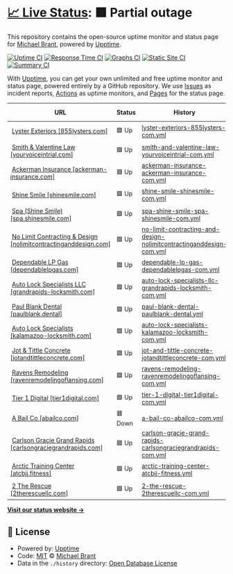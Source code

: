 # [📈 Live Status](https://monitoring.tier1digital.com): <!--live status--> **🟧 Partial outage**

This repository contains the open-source uptime monitor and status page for [Michael Brant](http://michaelbrant.com), powered by [Upptime](https://github.com/upptime/upptime).

[![Uptime CI](https://github.com/mrbrant89/od1-monitoring/workflows/Uptime%20CI/badge.svg)](https://github.com/mrbrant89/od1-monitoring/actions?query=workflow%3A%22Uptime+CI%22)
[![Response Time CI](https://github.com/mrbrant89/od1-monitoring/workflows/Response%20Time%20CI/badge.svg)](https://github.com/mrbrant89/od1-monitoring/actions?query=workflow%3A%22Response+Time+CI%22)
[![Graphs CI](https://github.com/mrbrant89/od1-monitoring/workflows/Graphs%20CI/badge.svg)](https://github.com/mrbrant89/od1-monitoring/actions?query=workflow%3A%22Graphs+CI%22)
[![Static Site CI](https://github.com/mrbrant89/od1-monitoring/workflows/Static%20Site%20CI/badge.svg)](https://github.com/mrbrant89/od1-monitoring/actions?query=workflow%3A%22Static+Site+CI%22)
[![Summary CI](https://github.com/mrbrant89/od1-monitoring/workflows/Summary%20CI/badge.svg)](https://github.com/mrbrant89/od1-monitoring/actions?query=workflow%3A%22Summary+CI%22)

With [Upptime](https://upptime.js.org), you can get your own unlimited and free uptime monitor and status page, powered entirely by a GitHub repository. We use [Issues](https://github.com/mrbrant89/od1-monitoring/issues) as incident reports, [Actions](https://github.com/mrbrant89/od1-monitoring/actions) as uptime monitors, and [Pages](https://monitoring.tier1digital.com) for the status page.

<!--start: status pages-->
<!-- This summary is generated by Upptime (https://github.com/upptime/upptime) -->
<!-- Do not edit this manually, your changes will be overwritten -->
<!-- prettier-ignore -->
| URL | Status | History | Response Time | Uptime |
| --- | ------ | ------- | ------------- | ------ |
| <img alt="" src="https://icons.duckduckgo.com/ip3/855lysters.com.ico" height="13"> [Lyster Exteriors [855lysters.com]](https://855lysters.com) | 🟩 Up | [lyster-exteriors-855lysters-com.yml](https://github.com/mrbrant89/od1-monitoring/commits/HEAD/history/lyster-exteriors-855lysters-com.yml) | <details><summary><img alt="Response time graph" src="./graphs/lyster-exteriors-855lysters-com/response-time-week.png" height="20"> 2278ms</summary><br><a href="https://monitoring.tier1digital.com/history/lyster-exteriors-855lysters-com"><img alt="Response time 2278" src="https://img.shields.io/endpoint?url=https%3A%2F%2Fraw.githubusercontent.com%2Fmrbrant89%2Fod1-monitoring%2FHEAD%2Fapi%2Flyster-exteriors-855lysters-com%2Fresponse-time.json"></a><br><a href="https://monitoring.tier1digital.com/history/lyster-exteriors-855lysters-com"><img alt="24-hour response time 2278" src="https://img.shields.io/endpoint?url=https%3A%2F%2Fraw.githubusercontent.com%2Fmrbrant89%2Fod1-monitoring%2FHEAD%2Fapi%2Flyster-exteriors-855lysters-com%2Fresponse-time-day.json"></a><br><a href="https://monitoring.tier1digital.com/history/lyster-exteriors-855lysters-com"><img alt="7-day response time 2278" src="https://img.shields.io/endpoint?url=https%3A%2F%2Fraw.githubusercontent.com%2Fmrbrant89%2Fod1-monitoring%2FHEAD%2Fapi%2Flyster-exteriors-855lysters-com%2Fresponse-time-week.json"></a><br><a href="https://monitoring.tier1digital.com/history/lyster-exteriors-855lysters-com"><img alt="30-day response time 2278" src="https://img.shields.io/endpoint?url=https%3A%2F%2Fraw.githubusercontent.com%2Fmrbrant89%2Fod1-monitoring%2FHEAD%2Fapi%2Flyster-exteriors-855lysters-com%2Fresponse-time-month.json"></a><br><a href="https://monitoring.tier1digital.com/history/lyster-exteriors-855lysters-com"><img alt="1-year response time 2278" src="https://img.shields.io/endpoint?url=https%3A%2F%2Fraw.githubusercontent.com%2Fmrbrant89%2Fod1-monitoring%2FHEAD%2Fapi%2Flyster-exteriors-855lysters-com%2Fresponse-time-year.json"></a></details> | <details><summary><a href="https://monitoring.tier1digital.com/history/lyster-exteriors-855lysters-com">100.00%</a></summary><a href="https://monitoring.tier1digital.com/history/lyster-exteriors-855lysters-com"><img alt="All-time uptime 100.00%" src="https://img.shields.io/endpoint?url=https%3A%2F%2Fraw.githubusercontent.com%2Fmrbrant89%2Fod1-monitoring%2FHEAD%2Fapi%2Flyster-exteriors-855lysters-com%2Fuptime.json"></a><br><a href="https://monitoring.tier1digital.com/history/lyster-exteriors-855lysters-com"><img alt="24-hour uptime 100.00%" src="https://img.shields.io/endpoint?url=https%3A%2F%2Fraw.githubusercontent.com%2Fmrbrant89%2Fod1-monitoring%2FHEAD%2Fapi%2Flyster-exteriors-855lysters-com%2Fuptime-day.json"></a><br><a href="https://monitoring.tier1digital.com/history/lyster-exteriors-855lysters-com"><img alt="7-day uptime 100.00%" src="https://img.shields.io/endpoint?url=https%3A%2F%2Fraw.githubusercontent.com%2Fmrbrant89%2Fod1-monitoring%2FHEAD%2Fapi%2Flyster-exteriors-855lysters-com%2Fuptime-week.json"></a><br><a href="https://monitoring.tier1digital.com/history/lyster-exteriors-855lysters-com"><img alt="30-day uptime 100.00%" src="https://img.shields.io/endpoint?url=https%3A%2F%2Fraw.githubusercontent.com%2Fmrbrant89%2Fod1-monitoring%2FHEAD%2Fapi%2Flyster-exteriors-855lysters-com%2Fuptime-month.json"></a><br><a href="https://monitoring.tier1digital.com/history/lyster-exteriors-855lysters-com"><img alt="1-year uptime 100.00%" src="https://img.shields.io/endpoint?url=https%3A%2F%2Fraw.githubusercontent.com%2Fmrbrant89%2Fod1-monitoring%2FHEAD%2Fapi%2Flyster-exteriors-855lysters-com%2Fuptime-year.json"></a></details>
| <img alt="" src="https://icons.duckduckgo.com/ip3/yourvoiceintrial.com.ico" height="13"> [Smith & Valentine Law [yourvoiceintrial.com]](https://yourvoiceintrial.com) | 🟩 Up | [smith-and-valentine-law-yourvoiceintrial-com.yml](https://github.com/mrbrant89/od1-monitoring/commits/HEAD/history/smith-and-valentine-law-yourvoiceintrial-com.yml) | <details><summary><img alt="Response time graph" src="./graphs/smith-and-valentine-law-yourvoiceintrial-com/response-time-week.png" height="20"> 2095ms</summary><br><a href="https://monitoring.tier1digital.com/history/smith-and-valentine-law-yourvoiceintrial-com"><img alt="Response time 2095" src="https://img.shields.io/endpoint?url=https%3A%2F%2Fraw.githubusercontent.com%2Fmrbrant89%2Fod1-monitoring%2FHEAD%2Fapi%2Fsmith-and-valentine-law-yourvoiceintrial-com%2Fresponse-time.json"></a><br><a href="https://monitoring.tier1digital.com/history/smith-and-valentine-law-yourvoiceintrial-com"><img alt="24-hour response time 2095" src="https://img.shields.io/endpoint?url=https%3A%2F%2Fraw.githubusercontent.com%2Fmrbrant89%2Fod1-monitoring%2FHEAD%2Fapi%2Fsmith-and-valentine-law-yourvoiceintrial-com%2Fresponse-time-day.json"></a><br><a href="https://monitoring.tier1digital.com/history/smith-and-valentine-law-yourvoiceintrial-com"><img alt="7-day response time 2095" src="https://img.shields.io/endpoint?url=https%3A%2F%2Fraw.githubusercontent.com%2Fmrbrant89%2Fod1-monitoring%2FHEAD%2Fapi%2Fsmith-and-valentine-law-yourvoiceintrial-com%2Fresponse-time-week.json"></a><br><a href="https://monitoring.tier1digital.com/history/smith-and-valentine-law-yourvoiceintrial-com"><img alt="30-day response time 2095" src="https://img.shields.io/endpoint?url=https%3A%2F%2Fraw.githubusercontent.com%2Fmrbrant89%2Fod1-monitoring%2FHEAD%2Fapi%2Fsmith-and-valentine-law-yourvoiceintrial-com%2Fresponse-time-month.json"></a><br><a href="https://monitoring.tier1digital.com/history/smith-and-valentine-law-yourvoiceintrial-com"><img alt="1-year response time 2095" src="https://img.shields.io/endpoint?url=https%3A%2F%2Fraw.githubusercontent.com%2Fmrbrant89%2Fod1-monitoring%2FHEAD%2Fapi%2Fsmith-and-valentine-law-yourvoiceintrial-com%2Fresponse-time-year.json"></a></details> | <details><summary><a href="https://monitoring.tier1digital.com/history/smith-and-valentine-law-yourvoiceintrial-com">100.00%</a></summary><a href="https://monitoring.tier1digital.com/history/smith-and-valentine-law-yourvoiceintrial-com"><img alt="All-time uptime 100.00%" src="https://img.shields.io/endpoint?url=https%3A%2F%2Fraw.githubusercontent.com%2Fmrbrant89%2Fod1-monitoring%2FHEAD%2Fapi%2Fsmith-and-valentine-law-yourvoiceintrial-com%2Fuptime.json"></a><br><a href="https://monitoring.tier1digital.com/history/smith-and-valentine-law-yourvoiceintrial-com"><img alt="24-hour uptime 100.00%" src="https://img.shields.io/endpoint?url=https%3A%2F%2Fraw.githubusercontent.com%2Fmrbrant89%2Fod1-monitoring%2FHEAD%2Fapi%2Fsmith-and-valentine-law-yourvoiceintrial-com%2Fuptime-day.json"></a><br><a href="https://monitoring.tier1digital.com/history/smith-and-valentine-law-yourvoiceintrial-com"><img alt="7-day uptime 100.00%" src="https://img.shields.io/endpoint?url=https%3A%2F%2Fraw.githubusercontent.com%2Fmrbrant89%2Fod1-monitoring%2FHEAD%2Fapi%2Fsmith-and-valentine-law-yourvoiceintrial-com%2Fuptime-week.json"></a><br><a href="https://monitoring.tier1digital.com/history/smith-and-valentine-law-yourvoiceintrial-com"><img alt="30-day uptime 100.00%" src="https://img.shields.io/endpoint?url=https%3A%2F%2Fraw.githubusercontent.com%2Fmrbrant89%2Fod1-monitoring%2FHEAD%2Fapi%2Fsmith-and-valentine-law-yourvoiceintrial-com%2Fuptime-month.json"></a><br><a href="https://monitoring.tier1digital.com/history/smith-and-valentine-law-yourvoiceintrial-com"><img alt="1-year uptime 100.00%" src="https://img.shields.io/endpoint?url=https%3A%2F%2Fraw.githubusercontent.com%2Fmrbrant89%2Fod1-monitoring%2FHEAD%2Fapi%2Fsmith-and-valentine-law-yourvoiceintrial-com%2Fuptime-year.json"></a></details>
| <img alt="" src="https://icons.duckduckgo.com/ip3/ackerman-insurance.com.ico" height="13"> [Ackerman Insurance [ackerman-insurance.com]](https://ackerman-insurance.com) | 🟩 Up | [ackerman-insurance-ackerman-insurance-com.yml](https://github.com/mrbrant89/od1-monitoring/commits/HEAD/history/ackerman-insurance-ackerman-insurance-com.yml) | <details><summary><img alt="Response time graph" src="./graphs/ackerman-insurance-ackerman-insurance-com/response-time-week.png" height="20"> 589ms</summary><br><a href="https://monitoring.tier1digital.com/history/ackerman-insurance-ackerman-insurance-com"><img alt="Response time 589" src="https://img.shields.io/endpoint?url=https%3A%2F%2Fraw.githubusercontent.com%2Fmrbrant89%2Fod1-monitoring%2FHEAD%2Fapi%2Fackerman-insurance-ackerman-insurance-com%2Fresponse-time.json"></a><br><a href="https://monitoring.tier1digital.com/history/ackerman-insurance-ackerman-insurance-com"><img alt="24-hour response time 589" src="https://img.shields.io/endpoint?url=https%3A%2F%2Fraw.githubusercontent.com%2Fmrbrant89%2Fod1-monitoring%2FHEAD%2Fapi%2Fackerman-insurance-ackerman-insurance-com%2Fresponse-time-day.json"></a><br><a href="https://monitoring.tier1digital.com/history/ackerman-insurance-ackerman-insurance-com"><img alt="7-day response time 589" src="https://img.shields.io/endpoint?url=https%3A%2F%2Fraw.githubusercontent.com%2Fmrbrant89%2Fod1-monitoring%2FHEAD%2Fapi%2Fackerman-insurance-ackerman-insurance-com%2Fresponse-time-week.json"></a><br><a href="https://monitoring.tier1digital.com/history/ackerman-insurance-ackerman-insurance-com"><img alt="30-day response time 589" src="https://img.shields.io/endpoint?url=https%3A%2F%2Fraw.githubusercontent.com%2Fmrbrant89%2Fod1-monitoring%2FHEAD%2Fapi%2Fackerman-insurance-ackerman-insurance-com%2Fresponse-time-month.json"></a><br><a href="https://monitoring.tier1digital.com/history/ackerman-insurance-ackerman-insurance-com"><img alt="1-year response time 589" src="https://img.shields.io/endpoint?url=https%3A%2F%2Fraw.githubusercontent.com%2Fmrbrant89%2Fod1-monitoring%2FHEAD%2Fapi%2Fackerman-insurance-ackerman-insurance-com%2Fresponse-time-year.json"></a></details> | <details><summary><a href="https://monitoring.tier1digital.com/history/ackerman-insurance-ackerman-insurance-com">100.00%</a></summary><a href="https://monitoring.tier1digital.com/history/ackerman-insurance-ackerman-insurance-com"><img alt="All-time uptime 100.00%" src="https://img.shields.io/endpoint?url=https%3A%2F%2Fraw.githubusercontent.com%2Fmrbrant89%2Fod1-monitoring%2FHEAD%2Fapi%2Fackerman-insurance-ackerman-insurance-com%2Fuptime.json"></a><br><a href="https://monitoring.tier1digital.com/history/ackerman-insurance-ackerman-insurance-com"><img alt="24-hour uptime 100.00%" src="https://img.shields.io/endpoint?url=https%3A%2F%2Fraw.githubusercontent.com%2Fmrbrant89%2Fod1-monitoring%2FHEAD%2Fapi%2Fackerman-insurance-ackerman-insurance-com%2Fuptime-day.json"></a><br><a href="https://monitoring.tier1digital.com/history/ackerman-insurance-ackerman-insurance-com"><img alt="7-day uptime 100.00%" src="https://img.shields.io/endpoint?url=https%3A%2F%2Fraw.githubusercontent.com%2Fmrbrant89%2Fod1-monitoring%2FHEAD%2Fapi%2Fackerman-insurance-ackerman-insurance-com%2Fuptime-week.json"></a><br><a href="https://monitoring.tier1digital.com/history/ackerman-insurance-ackerman-insurance-com"><img alt="30-day uptime 100.00%" src="https://img.shields.io/endpoint?url=https%3A%2F%2Fraw.githubusercontent.com%2Fmrbrant89%2Fod1-monitoring%2FHEAD%2Fapi%2Fackerman-insurance-ackerman-insurance-com%2Fuptime-month.json"></a><br><a href="https://monitoring.tier1digital.com/history/ackerman-insurance-ackerman-insurance-com"><img alt="1-year uptime 100.00%" src="https://img.shields.io/endpoint?url=https%3A%2F%2Fraw.githubusercontent.com%2Fmrbrant89%2Fod1-monitoring%2FHEAD%2Fapi%2Fackerman-insurance-ackerman-insurance-com%2Fuptime-year.json"></a></details>
| <img alt="" src="https://icons.duckduckgo.com/ip3/shinesmile.com.ico" height="13"> [Shine Smile [shinesmile.com]](https://shinesmile.com) | 🟩 Up | [shine-smile-shinesmile-com.yml](https://github.com/mrbrant89/od1-monitoring/commits/HEAD/history/shine-smile-shinesmile-com.yml) | <details><summary><img alt="Response time graph" src="./graphs/shine-smile-shinesmile-com/response-time-week.png" height="20"> 2042ms</summary><br><a href="https://monitoring.tier1digital.com/history/shine-smile-shinesmile-com"><img alt="Response time 2042" src="https://img.shields.io/endpoint?url=https%3A%2F%2Fraw.githubusercontent.com%2Fmrbrant89%2Fod1-monitoring%2FHEAD%2Fapi%2Fshine-smile-shinesmile-com%2Fresponse-time.json"></a><br><a href="https://monitoring.tier1digital.com/history/shine-smile-shinesmile-com"><img alt="24-hour response time 2042" src="https://img.shields.io/endpoint?url=https%3A%2F%2Fraw.githubusercontent.com%2Fmrbrant89%2Fod1-monitoring%2FHEAD%2Fapi%2Fshine-smile-shinesmile-com%2Fresponse-time-day.json"></a><br><a href="https://monitoring.tier1digital.com/history/shine-smile-shinesmile-com"><img alt="7-day response time 2042" src="https://img.shields.io/endpoint?url=https%3A%2F%2Fraw.githubusercontent.com%2Fmrbrant89%2Fod1-monitoring%2FHEAD%2Fapi%2Fshine-smile-shinesmile-com%2Fresponse-time-week.json"></a><br><a href="https://monitoring.tier1digital.com/history/shine-smile-shinesmile-com"><img alt="30-day response time 2042" src="https://img.shields.io/endpoint?url=https%3A%2F%2Fraw.githubusercontent.com%2Fmrbrant89%2Fod1-monitoring%2FHEAD%2Fapi%2Fshine-smile-shinesmile-com%2Fresponse-time-month.json"></a><br><a href="https://monitoring.tier1digital.com/history/shine-smile-shinesmile-com"><img alt="1-year response time 2042" src="https://img.shields.io/endpoint?url=https%3A%2F%2Fraw.githubusercontent.com%2Fmrbrant89%2Fod1-monitoring%2FHEAD%2Fapi%2Fshine-smile-shinesmile-com%2Fresponse-time-year.json"></a></details> | <details><summary><a href="https://monitoring.tier1digital.com/history/shine-smile-shinesmile-com">100.00%</a></summary><a href="https://monitoring.tier1digital.com/history/shine-smile-shinesmile-com"><img alt="All-time uptime 100.00%" src="https://img.shields.io/endpoint?url=https%3A%2F%2Fraw.githubusercontent.com%2Fmrbrant89%2Fod1-monitoring%2FHEAD%2Fapi%2Fshine-smile-shinesmile-com%2Fuptime.json"></a><br><a href="https://monitoring.tier1digital.com/history/shine-smile-shinesmile-com"><img alt="24-hour uptime 100.00%" src="https://img.shields.io/endpoint?url=https%3A%2F%2Fraw.githubusercontent.com%2Fmrbrant89%2Fod1-monitoring%2FHEAD%2Fapi%2Fshine-smile-shinesmile-com%2Fuptime-day.json"></a><br><a href="https://monitoring.tier1digital.com/history/shine-smile-shinesmile-com"><img alt="7-day uptime 100.00%" src="https://img.shields.io/endpoint?url=https%3A%2F%2Fraw.githubusercontent.com%2Fmrbrant89%2Fod1-monitoring%2FHEAD%2Fapi%2Fshine-smile-shinesmile-com%2Fuptime-week.json"></a><br><a href="https://monitoring.tier1digital.com/history/shine-smile-shinesmile-com"><img alt="30-day uptime 100.00%" src="https://img.shields.io/endpoint?url=https%3A%2F%2Fraw.githubusercontent.com%2Fmrbrant89%2Fod1-monitoring%2FHEAD%2Fapi%2Fshine-smile-shinesmile-com%2Fuptime-month.json"></a><br><a href="https://monitoring.tier1digital.com/history/shine-smile-shinesmile-com"><img alt="1-year uptime 100.00%" src="https://img.shields.io/endpoint?url=https%3A%2F%2Fraw.githubusercontent.com%2Fmrbrant89%2Fod1-monitoring%2FHEAD%2Fapi%2Fshine-smile-shinesmile-com%2Fuptime-year.json"></a></details>
| <img alt="" src="https://icons.duckduckgo.com/ip3/spa.shinesmile.com.ico" height="13"> [Spa (Shine Smile) [spa.shinesmile.com]](https://spa.shinesmile.com) | 🟩 Up | [spa-shine-smile-spa-shinesmile-com.yml](https://github.com/mrbrant89/od1-monitoring/commits/HEAD/history/spa-shine-smile-spa-shinesmile-com.yml) | <details><summary><img alt="Response time graph" src="./graphs/spa-shine-smile-spa-shinesmile-com/response-time-week.png" height="20"> 2019ms</summary><br><a href="https://monitoring.tier1digital.com/history/spa-shine-smile-spa-shinesmile-com"><img alt="Response time 2019" src="https://img.shields.io/endpoint?url=https%3A%2F%2Fraw.githubusercontent.com%2Fmrbrant89%2Fod1-monitoring%2FHEAD%2Fapi%2Fspa-shine-smile-spa-shinesmile-com%2Fresponse-time.json"></a><br><a href="https://monitoring.tier1digital.com/history/spa-shine-smile-spa-shinesmile-com"><img alt="24-hour response time 2019" src="https://img.shields.io/endpoint?url=https%3A%2F%2Fraw.githubusercontent.com%2Fmrbrant89%2Fod1-monitoring%2FHEAD%2Fapi%2Fspa-shine-smile-spa-shinesmile-com%2Fresponse-time-day.json"></a><br><a href="https://monitoring.tier1digital.com/history/spa-shine-smile-spa-shinesmile-com"><img alt="7-day response time 2019" src="https://img.shields.io/endpoint?url=https%3A%2F%2Fraw.githubusercontent.com%2Fmrbrant89%2Fod1-monitoring%2FHEAD%2Fapi%2Fspa-shine-smile-spa-shinesmile-com%2Fresponse-time-week.json"></a><br><a href="https://monitoring.tier1digital.com/history/spa-shine-smile-spa-shinesmile-com"><img alt="30-day response time 2019" src="https://img.shields.io/endpoint?url=https%3A%2F%2Fraw.githubusercontent.com%2Fmrbrant89%2Fod1-monitoring%2FHEAD%2Fapi%2Fspa-shine-smile-spa-shinesmile-com%2Fresponse-time-month.json"></a><br><a href="https://monitoring.tier1digital.com/history/spa-shine-smile-spa-shinesmile-com"><img alt="1-year response time 2019" src="https://img.shields.io/endpoint?url=https%3A%2F%2Fraw.githubusercontent.com%2Fmrbrant89%2Fod1-monitoring%2FHEAD%2Fapi%2Fspa-shine-smile-spa-shinesmile-com%2Fresponse-time-year.json"></a></details> | <details><summary><a href="https://monitoring.tier1digital.com/history/spa-shine-smile-spa-shinesmile-com">100.00%</a></summary><a href="https://monitoring.tier1digital.com/history/spa-shine-smile-spa-shinesmile-com"><img alt="All-time uptime 100.00%" src="https://img.shields.io/endpoint?url=https%3A%2F%2Fraw.githubusercontent.com%2Fmrbrant89%2Fod1-monitoring%2FHEAD%2Fapi%2Fspa-shine-smile-spa-shinesmile-com%2Fuptime.json"></a><br><a href="https://monitoring.tier1digital.com/history/spa-shine-smile-spa-shinesmile-com"><img alt="24-hour uptime 100.00%" src="https://img.shields.io/endpoint?url=https%3A%2F%2Fraw.githubusercontent.com%2Fmrbrant89%2Fod1-monitoring%2FHEAD%2Fapi%2Fspa-shine-smile-spa-shinesmile-com%2Fuptime-day.json"></a><br><a href="https://monitoring.tier1digital.com/history/spa-shine-smile-spa-shinesmile-com"><img alt="7-day uptime 100.00%" src="https://img.shields.io/endpoint?url=https%3A%2F%2Fraw.githubusercontent.com%2Fmrbrant89%2Fod1-monitoring%2FHEAD%2Fapi%2Fspa-shine-smile-spa-shinesmile-com%2Fuptime-week.json"></a><br><a href="https://monitoring.tier1digital.com/history/spa-shine-smile-spa-shinesmile-com"><img alt="30-day uptime 100.00%" src="https://img.shields.io/endpoint?url=https%3A%2F%2Fraw.githubusercontent.com%2Fmrbrant89%2Fod1-monitoring%2FHEAD%2Fapi%2Fspa-shine-smile-spa-shinesmile-com%2Fuptime-month.json"></a><br><a href="https://monitoring.tier1digital.com/history/spa-shine-smile-spa-shinesmile-com"><img alt="1-year uptime 100.00%" src="https://img.shields.io/endpoint?url=https%3A%2F%2Fraw.githubusercontent.com%2Fmrbrant89%2Fod1-monitoring%2FHEAD%2Fapi%2Fspa-shine-smile-spa-shinesmile-com%2Fuptime-year.json"></a></details>
| <img alt="" src="https://icons.duckduckgo.com/ip3/nolimitcontractinganddesign.com.ico" height="13"> [No Limit Contracting & Design [nolimitcontractinganddesign.com]](https://nolimitcontractinganddesign.com) | 🟩 Up | [no-limit-contracting-and-design-nolimitcontractinganddesign-com.yml](https://github.com/mrbrant89/od1-monitoring/commits/HEAD/history/no-limit-contracting-and-design-nolimitcontractinganddesign-com.yml) | <details><summary><img alt="Response time graph" src="./graphs/no-limit-contracting-and-design-nolimitcontractinganddesign-com/response-time-week.png" height="20"> 1813ms</summary><br><a href="https://monitoring.tier1digital.com/history/no-limit-contracting-and-design-nolimitcontractinganddesign-com"><img alt="Response time 1813" src="https://img.shields.io/endpoint?url=https%3A%2F%2Fraw.githubusercontent.com%2Fmrbrant89%2Fod1-monitoring%2FHEAD%2Fapi%2Fno-limit-contracting-and-design-nolimitcontractinganddesign-com%2Fresponse-time.json"></a><br><a href="https://monitoring.tier1digital.com/history/no-limit-contracting-and-design-nolimitcontractinganddesign-com"><img alt="24-hour response time 1813" src="https://img.shields.io/endpoint?url=https%3A%2F%2Fraw.githubusercontent.com%2Fmrbrant89%2Fod1-monitoring%2FHEAD%2Fapi%2Fno-limit-contracting-and-design-nolimitcontractinganddesign-com%2Fresponse-time-day.json"></a><br><a href="https://monitoring.tier1digital.com/history/no-limit-contracting-and-design-nolimitcontractinganddesign-com"><img alt="7-day response time 1813" src="https://img.shields.io/endpoint?url=https%3A%2F%2Fraw.githubusercontent.com%2Fmrbrant89%2Fod1-monitoring%2FHEAD%2Fapi%2Fno-limit-contracting-and-design-nolimitcontractinganddesign-com%2Fresponse-time-week.json"></a><br><a href="https://monitoring.tier1digital.com/history/no-limit-contracting-and-design-nolimitcontractinganddesign-com"><img alt="30-day response time 1813" src="https://img.shields.io/endpoint?url=https%3A%2F%2Fraw.githubusercontent.com%2Fmrbrant89%2Fod1-monitoring%2FHEAD%2Fapi%2Fno-limit-contracting-and-design-nolimitcontractinganddesign-com%2Fresponse-time-month.json"></a><br><a href="https://monitoring.tier1digital.com/history/no-limit-contracting-and-design-nolimitcontractinganddesign-com"><img alt="1-year response time 1813" src="https://img.shields.io/endpoint?url=https%3A%2F%2Fraw.githubusercontent.com%2Fmrbrant89%2Fod1-monitoring%2FHEAD%2Fapi%2Fno-limit-contracting-and-design-nolimitcontractinganddesign-com%2Fresponse-time-year.json"></a></details> | <details><summary><a href="https://monitoring.tier1digital.com/history/no-limit-contracting-and-design-nolimitcontractinganddesign-com">100.00%</a></summary><a href="https://monitoring.tier1digital.com/history/no-limit-contracting-and-design-nolimitcontractinganddesign-com"><img alt="All-time uptime 100.00%" src="https://img.shields.io/endpoint?url=https%3A%2F%2Fraw.githubusercontent.com%2Fmrbrant89%2Fod1-monitoring%2FHEAD%2Fapi%2Fno-limit-contracting-and-design-nolimitcontractinganddesign-com%2Fuptime.json"></a><br><a href="https://monitoring.tier1digital.com/history/no-limit-contracting-and-design-nolimitcontractinganddesign-com"><img alt="24-hour uptime 100.00%" src="https://img.shields.io/endpoint?url=https%3A%2F%2Fraw.githubusercontent.com%2Fmrbrant89%2Fod1-monitoring%2FHEAD%2Fapi%2Fno-limit-contracting-and-design-nolimitcontractinganddesign-com%2Fuptime-day.json"></a><br><a href="https://monitoring.tier1digital.com/history/no-limit-contracting-and-design-nolimitcontractinganddesign-com"><img alt="7-day uptime 100.00%" src="https://img.shields.io/endpoint?url=https%3A%2F%2Fraw.githubusercontent.com%2Fmrbrant89%2Fod1-monitoring%2FHEAD%2Fapi%2Fno-limit-contracting-and-design-nolimitcontractinganddesign-com%2Fuptime-week.json"></a><br><a href="https://monitoring.tier1digital.com/history/no-limit-contracting-and-design-nolimitcontractinganddesign-com"><img alt="30-day uptime 100.00%" src="https://img.shields.io/endpoint?url=https%3A%2F%2Fraw.githubusercontent.com%2Fmrbrant89%2Fod1-monitoring%2FHEAD%2Fapi%2Fno-limit-contracting-and-design-nolimitcontractinganddesign-com%2Fuptime-month.json"></a><br><a href="https://monitoring.tier1digital.com/history/no-limit-contracting-and-design-nolimitcontractinganddesign-com"><img alt="1-year uptime 100.00%" src="https://img.shields.io/endpoint?url=https%3A%2F%2Fraw.githubusercontent.com%2Fmrbrant89%2Fod1-monitoring%2FHEAD%2Fapi%2Fno-limit-contracting-and-design-nolimitcontractinganddesign-com%2Fuptime-year.json"></a></details>
| <img alt="" src="https://icons.duckduckgo.com/ip3/www.dependablelpgas.com.ico" height="13"> [Dependable LP Gas [dependablelpgas.com]](https://www.dependablelpgas.com) | 🟩 Up | [dependable-lp-gas-dependablelpgas-com.yml](https://github.com/mrbrant89/od1-monitoring/commits/HEAD/history/dependable-lp-gas-dependablelpgas-com.yml) | <details><summary><img alt="Response time graph" src="./graphs/dependable-lp-gas-dependablelpgas-com/response-time-week.png" height="20"> 1548ms</summary><br><a href="https://monitoring.tier1digital.com/history/dependable-lp-gas-dependablelpgas-com"><img alt="Response time 1548" src="https://img.shields.io/endpoint?url=https%3A%2F%2Fraw.githubusercontent.com%2Fmrbrant89%2Fod1-monitoring%2FHEAD%2Fapi%2Fdependable-lp-gas-dependablelpgas-com%2Fresponse-time.json"></a><br><a href="https://monitoring.tier1digital.com/history/dependable-lp-gas-dependablelpgas-com"><img alt="24-hour response time 1548" src="https://img.shields.io/endpoint?url=https%3A%2F%2Fraw.githubusercontent.com%2Fmrbrant89%2Fod1-monitoring%2FHEAD%2Fapi%2Fdependable-lp-gas-dependablelpgas-com%2Fresponse-time-day.json"></a><br><a href="https://monitoring.tier1digital.com/history/dependable-lp-gas-dependablelpgas-com"><img alt="7-day response time 1548" src="https://img.shields.io/endpoint?url=https%3A%2F%2Fraw.githubusercontent.com%2Fmrbrant89%2Fod1-monitoring%2FHEAD%2Fapi%2Fdependable-lp-gas-dependablelpgas-com%2Fresponse-time-week.json"></a><br><a href="https://monitoring.tier1digital.com/history/dependable-lp-gas-dependablelpgas-com"><img alt="30-day response time 1548" src="https://img.shields.io/endpoint?url=https%3A%2F%2Fraw.githubusercontent.com%2Fmrbrant89%2Fod1-monitoring%2FHEAD%2Fapi%2Fdependable-lp-gas-dependablelpgas-com%2Fresponse-time-month.json"></a><br><a href="https://monitoring.tier1digital.com/history/dependable-lp-gas-dependablelpgas-com"><img alt="1-year response time 1548" src="https://img.shields.io/endpoint?url=https%3A%2F%2Fraw.githubusercontent.com%2Fmrbrant89%2Fod1-monitoring%2FHEAD%2Fapi%2Fdependable-lp-gas-dependablelpgas-com%2Fresponse-time-year.json"></a></details> | <details><summary><a href="https://monitoring.tier1digital.com/history/dependable-lp-gas-dependablelpgas-com">100.00%</a></summary><a href="https://monitoring.tier1digital.com/history/dependable-lp-gas-dependablelpgas-com"><img alt="All-time uptime 100.00%" src="https://img.shields.io/endpoint?url=https%3A%2F%2Fraw.githubusercontent.com%2Fmrbrant89%2Fod1-monitoring%2FHEAD%2Fapi%2Fdependable-lp-gas-dependablelpgas-com%2Fuptime.json"></a><br><a href="https://monitoring.tier1digital.com/history/dependable-lp-gas-dependablelpgas-com"><img alt="24-hour uptime 100.00%" src="https://img.shields.io/endpoint?url=https%3A%2F%2Fraw.githubusercontent.com%2Fmrbrant89%2Fod1-monitoring%2FHEAD%2Fapi%2Fdependable-lp-gas-dependablelpgas-com%2Fuptime-day.json"></a><br><a href="https://monitoring.tier1digital.com/history/dependable-lp-gas-dependablelpgas-com"><img alt="7-day uptime 100.00%" src="https://img.shields.io/endpoint?url=https%3A%2F%2Fraw.githubusercontent.com%2Fmrbrant89%2Fod1-monitoring%2FHEAD%2Fapi%2Fdependable-lp-gas-dependablelpgas-com%2Fuptime-week.json"></a><br><a href="https://monitoring.tier1digital.com/history/dependable-lp-gas-dependablelpgas-com"><img alt="30-day uptime 100.00%" src="https://img.shields.io/endpoint?url=https%3A%2F%2Fraw.githubusercontent.com%2Fmrbrant89%2Fod1-monitoring%2FHEAD%2Fapi%2Fdependable-lp-gas-dependablelpgas-com%2Fuptime-month.json"></a><br><a href="https://monitoring.tier1digital.com/history/dependable-lp-gas-dependablelpgas-com"><img alt="1-year uptime 100.00%" src="https://img.shields.io/endpoint?url=https%3A%2F%2Fraw.githubusercontent.com%2Fmrbrant89%2Fod1-monitoring%2FHEAD%2Fapi%2Fdependable-lp-gas-dependablelpgas-com%2Fuptime-year.json"></a></details>
| <img alt="" src="https://icons.duckduckgo.com/ip3/grandrapids-locksmith.com.ico" height="13"> [Auto Lock Specialists LLC [grandrapids-locksmith.com]](https://grandrapids-locksmith.com) | 🟩 Up | [auto-lock-specialists-llc-grandrapids-locksmith-com.yml](https://github.com/mrbrant89/od1-monitoring/commits/HEAD/history/auto-lock-specialists-llc-grandrapids-locksmith-com.yml) | <details><summary><img alt="Response time graph" src="./graphs/auto-lock-specialists-llc-grandrapids-locksmith-com/response-time-week.png" height="20"> 1253ms</summary><br><a href="https://monitoring.tier1digital.com/history/auto-lock-specialists-llc-grandrapids-locksmith-com"><img alt="Response time 1253" src="https://img.shields.io/endpoint?url=https%3A%2F%2Fraw.githubusercontent.com%2Fmrbrant89%2Fod1-monitoring%2FHEAD%2Fapi%2Fauto-lock-specialists-llc-grandrapids-locksmith-com%2Fresponse-time.json"></a><br><a href="https://monitoring.tier1digital.com/history/auto-lock-specialists-llc-grandrapids-locksmith-com"><img alt="24-hour response time 1253" src="https://img.shields.io/endpoint?url=https%3A%2F%2Fraw.githubusercontent.com%2Fmrbrant89%2Fod1-monitoring%2FHEAD%2Fapi%2Fauto-lock-specialists-llc-grandrapids-locksmith-com%2Fresponse-time-day.json"></a><br><a href="https://monitoring.tier1digital.com/history/auto-lock-specialists-llc-grandrapids-locksmith-com"><img alt="7-day response time 1253" src="https://img.shields.io/endpoint?url=https%3A%2F%2Fraw.githubusercontent.com%2Fmrbrant89%2Fod1-monitoring%2FHEAD%2Fapi%2Fauto-lock-specialists-llc-grandrapids-locksmith-com%2Fresponse-time-week.json"></a><br><a href="https://monitoring.tier1digital.com/history/auto-lock-specialists-llc-grandrapids-locksmith-com"><img alt="30-day response time 1253" src="https://img.shields.io/endpoint?url=https%3A%2F%2Fraw.githubusercontent.com%2Fmrbrant89%2Fod1-monitoring%2FHEAD%2Fapi%2Fauto-lock-specialists-llc-grandrapids-locksmith-com%2Fresponse-time-month.json"></a><br><a href="https://monitoring.tier1digital.com/history/auto-lock-specialists-llc-grandrapids-locksmith-com"><img alt="1-year response time 1253" src="https://img.shields.io/endpoint?url=https%3A%2F%2Fraw.githubusercontent.com%2Fmrbrant89%2Fod1-monitoring%2FHEAD%2Fapi%2Fauto-lock-specialists-llc-grandrapids-locksmith-com%2Fresponse-time-year.json"></a></details> | <details><summary><a href="https://monitoring.tier1digital.com/history/auto-lock-specialists-llc-grandrapids-locksmith-com">100.00%</a></summary><a href="https://monitoring.tier1digital.com/history/auto-lock-specialists-llc-grandrapids-locksmith-com"><img alt="All-time uptime 100.00%" src="https://img.shields.io/endpoint?url=https%3A%2F%2Fraw.githubusercontent.com%2Fmrbrant89%2Fod1-monitoring%2FHEAD%2Fapi%2Fauto-lock-specialists-llc-grandrapids-locksmith-com%2Fuptime.json"></a><br><a href="https://monitoring.tier1digital.com/history/auto-lock-specialists-llc-grandrapids-locksmith-com"><img alt="24-hour uptime 100.00%" src="https://img.shields.io/endpoint?url=https%3A%2F%2Fraw.githubusercontent.com%2Fmrbrant89%2Fod1-monitoring%2FHEAD%2Fapi%2Fauto-lock-specialists-llc-grandrapids-locksmith-com%2Fuptime-day.json"></a><br><a href="https://monitoring.tier1digital.com/history/auto-lock-specialists-llc-grandrapids-locksmith-com"><img alt="7-day uptime 100.00%" src="https://img.shields.io/endpoint?url=https%3A%2F%2Fraw.githubusercontent.com%2Fmrbrant89%2Fod1-monitoring%2FHEAD%2Fapi%2Fauto-lock-specialists-llc-grandrapids-locksmith-com%2Fuptime-week.json"></a><br><a href="https://monitoring.tier1digital.com/history/auto-lock-specialists-llc-grandrapids-locksmith-com"><img alt="30-day uptime 100.00%" src="https://img.shields.io/endpoint?url=https%3A%2F%2Fraw.githubusercontent.com%2Fmrbrant89%2Fod1-monitoring%2FHEAD%2Fapi%2Fauto-lock-specialists-llc-grandrapids-locksmith-com%2Fuptime-month.json"></a><br><a href="https://monitoring.tier1digital.com/history/auto-lock-specialists-llc-grandrapids-locksmith-com"><img alt="1-year uptime 100.00%" src="https://img.shields.io/endpoint?url=https%3A%2F%2Fraw.githubusercontent.com%2Fmrbrant89%2Fod1-monitoring%2FHEAD%2Fapi%2Fauto-lock-specialists-llc-grandrapids-locksmith-com%2Fuptime-year.json"></a></details>
| <img alt="" src="https://icons.duckduckgo.com/ip3/paulblank.dental.ico" height="13"> [Paul Blank Dental [paulblank.dental]](https://paulblank.dental) | 🟩 Up | [paul-blank-dental-paulblank-dental.yml](https://github.com/mrbrant89/od1-monitoring/commits/HEAD/history/paul-blank-dental-paulblank-dental.yml) | <details><summary><img alt="Response time graph" src="./graphs/paul-blank-dental-paulblank-dental/response-time-week.png" height="20"> 1603ms</summary><br><a href="https://monitoring.tier1digital.com/history/paul-blank-dental-paulblank-dental"><img alt="Response time 1603" src="https://img.shields.io/endpoint?url=https%3A%2F%2Fraw.githubusercontent.com%2Fmrbrant89%2Fod1-monitoring%2FHEAD%2Fapi%2Fpaul-blank-dental-paulblank-dental%2Fresponse-time.json"></a><br><a href="https://monitoring.tier1digital.com/history/paul-blank-dental-paulblank-dental"><img alt="24-hour response time 1603" src="https://img.shields.io/endpoint?url=https%3A%2F%2Fraw.githubusercontent.com%2Fmrbrant89%2Fod1-monitoring%2FHEAD%2Fapi%2Fpaul-blank-dental-paulblank-dental%2Fresponse-time-day.json"></a><br><a href="https://monitoring.tier1digital.com/history/paul-blank-dental-paulblank-dental"><img alt="7-day response time 1603" src="https://img.shields.io/endpoint?url=https%3A%2F%2Fraw.githubusercontent.com%2Fmrbrant89%2Fod1-monitoring%2FHEAD%2Fapi%2Fpaul-blank-dental-paulblank-dental%2Fresponse-time-week.json"></a><br><a href="https://monitoring.tier1digital.com/history/paul-blank-dental-paulblank-dental"><img alt="30-day response time 1603" src="https://img.shields.io/endpoint?url=https%3A%2F%2Fraw.githubusercontent.com%2Fmrbrant89%2Fod1-monitoring%2FHEAD%2Fapi%2Fpaul-blank-dental-paulblank-dental%2Fresponse-time-month.json"></a><br><a href="https://monitoring.tier1digital.com/history/paul-blank-dental-paulblank-dental"><img alt="1-year response time 1603" src="https://img.shields.io/endpoint?url=https%3A%2F%2Fraw.githubusercontent.com%2Fmrbrant89%2Fod1-monitoring%2FHEAD%2Fapi%2Fpaul-blank-dental-paulblank-dental%2Fresponse-time-year.json"></a></details> | <details><summary><a href="https://monitoring.tier1digital.com/history/paul-blank-dental-paulblank-dental">17.56%</a></summary><a href="https://monitoring.tier1digital.com/history/paul-blank-dental-paulblank-dental"><img alt="All-time uptime 17.56%" src="https://img.shields.io/endpoint?url=https%3A%2F%2Fraw.githubusercontent.com%2Fmrbrant89%2Fod1-monitoring%2FHEAD%2Fapi%2Fpaul-blank-dental-paulblank-dental%2Fuptime.json"></a><br><a href="https://monitoring.tier1digital.com/history/paul-blank-dental-paulblank-dental"><img alt="24-hour uptime 17.56%" src="https://img.shields.io/endpoint?url=https%3A%2F%2Fraw.githubusercontent.com%2Fmrbrant89%2Fod1-monitoring%2FHEAD%2Fapi%2Fpaul-blank-dental-paulblank-dental%2Fuptime-day.json"></a><br><a href="https://monitoring.tier1digital.com/history/paul-blank-dental-paulblank-dental"><img alt="7-day uptime 17.56%" src="https://img.shields.io/endpoint?url=https%3A%2F%2Fraw.githubusercontent.com%2Fmrbrant89%2Fod1-monitoring%2FHEAD%2Fapi%2Fpaul-blank-dental-paulblank-dental%2Fuptime-week.json"></a><br><a href="https://monitoring.tier1digital.com/history/paul-blank-dental-paulblank-dental"><img alt="30-day uptime 17.56%" src="https://img.shields.io/endpoint?url=https%3A%2F%2Fraw.githubusercontent.com%2Fmrbrant89%2Fod1-monitoring%2FHEAD%2Fapi%2Fpaul-blank-dental-paulblank-dental%2Fuptime-month.json"></a><br><a href="https://monitoring.tier1digital.com/history/paul-blank-dental-paulblank-dental"><img alt="1-year uptime 17.56%" src="https://img.shields.io/endpoint?url=https%3A%2F%2Fraw.githubusercontent.com%2Fmrbrant89%2Fod1-monitoring%2FHEAD%2Fapi%2Fpaul-blank-dental-paulblank-dental%2Fuptime-year.json"></a></details>
| <img alt="" src="https://icons.duckduckgo.com/ip3/kalamazoo-locksmith.com.ico" height="13"> [Auto Lock Specialists [kalamazoo-locksmith.com]](https://kalamazoo-locksmith.com) | 🟩 Up | [auto-lock-specialists-kalamazoo-locksmith-com.yml](https://github.com/mrbrant89/od1-monitoring/commits/HEAD/history/auto-lock-specialists-kalamazoo-locksmith-com.yml) | <details><summary><img alt="Response time graph" src="./graphs/auto-lock-specialists-kalamazoo-locksmith-com/response-time-week.png" height="20"> 1354ms</summary><br><a href="https://monitoring.tier1digital.com/history/auto-lock-specialists-kalamazoo-locksmith-com"><img alt="Response time 1354" src="https://img.shields.io/endpoint?url=https%3A%2F%2Fraw.githubusercontent.com%2Fmrbrant89%2Fod1-monitoring%2FHEAD%2Fapi%2Fauto-lock-specialists-kalamazoo-locksmith-com%2Fresponse-time.json"></a><br><a href="https://monitoring.tier1digital.com/history/auto-lock-specialists-kalamazoo-locksmith-com"><img alt="24-hour response time 1354" src="https://img.shields.io/endpoint?url=https%3A%2F%2Fraw.githubusercontent.com%2Fmrbrant89%2Fod1-monitoring%2FHEAD%2Fapi%2Fauto-lock-specialists-kalamazoo-locksmith-com%2Fresponse-time-day.json"></a><br><a href="https://monitoring.tier1digital.com/history/auto-lock-specialists-kalamazoo-locksmith-com"><img alt="7-day response time 1354" src="https://img.shields.io/endpoint?url=https%3A%2F%2Fraw.githubusercontent.com%2Fmrbrant89%2Fod1-monitoring%2FHEAD%2Fapi%2Fauto-lock-specialists-kalamazoo-locksmith-com%2Fresponse-time-week.json"></a><br><a href="https://monitoring.tier1digital.com/history/auto-lock-specialists-kalamazoo-locksmith-com"><img alt="30-day response time 1354" src="https://img.shields.io/endpoint?url=https%3A%2F%2Fraw.githubusercontent.com%2Fmrbrant89%2Fod1-monitoring%2FHEAD%2Fapi%2Fauto-lock-specialists-kalamazoo-locksmith-com%2Fresponse-time-month.json"></a><br><a href="https://monitoring.tier1digital.com/history/auto-lock-specialists-kalamazoo-locksmith-com"><img alt="1-year response time 1354" src="https://img.shields.io/endpoint?url=https%3A%2F%2Fraw.githubusercontent.com%2Fmrbrant89%2Fod1-monitoring%2FHEAD%2Fapi%2Fauto-lock-specialists-kalamazoo-locksmith-com%2Fresponse-time-year.json"></a></details> | <details><summary><a href="https://monitoring.tier1digital.com/history/auto-lock-specialists-kalamazoo-locksmith-com">100.00%</a></summary><a href="https://monitoring.tier1digital.com/history/auto-lock-specialists-kalamazoo-locksmith-com"><img alt="All-time uptime 100.00%" src="https://img.shields.io/endpoint?url=https%3A%2F%2Fraw.githubusercontent.com%2Fmrbrant89%2Fod1-monitoring%2FHEAD%2Fapi%2Fauto-lock-specialists-kalamazoo-locksmith-com%2Fuptime.json"></a><br><a href="https://monitoring.tier1digital.com/history/auto-lock-specialists-kalamazoo-locksmith-com"><img alt="24-hour uptime 100.00%" src="https://img.shields.io/endpoint?url=https%3A%2F%2Fraw.githubusercontent.com%2Fmrbrant89%2Fod1-monitoring%2FHEAD%2Fapi%2Fauto-lock-specialists-kalamazoo-locksmith-com%2Fuptime-day.json"></a><br><a href="https://monitoring.tier1digital.com/history/auto-lock-specialists-kalamazoo-locksmith-com"><img alt="7-day uptime 100.00%" src="https://img.shields.io/endpoint?url=https%3A%2F%2Fraw.githubusercontent.com%2Fmrbrant89%2Fod1-monitoring%2FHEAD%2Fapi%2Fauto-lock-specialists-kalamazoo-locksmith-com%2Fuptime-week.json"></a><br><a href="https://monitoring.tier1digital.com/history/auto-lock-specialists-kalamazoo-locksmith-com"><img alt="30-day uptime 100.00%" src="https://img.shields.io/endpoint?url=https%3A%2F%2Fraw.githubusercontent.com%2Fmrbrant89%2Fod1-monitoring%2FHEAD%2Fapi%2Fauto-lock-specialists-kalamazoo-locksmith-com%2Fuptime-month.json"></a><br><a href="https://monitoring.tier1digital.com/history/auto-lock-specialists-kalamazoo-locksmith-com"><img alt="1-year uptime 100.00%" src="https://img.shields.io/endpoint?url=https%3A%2F%2Fraw.githubusercontent.com%2Fmrbrant89%2Fod1-monitoring%2FHEAD%2Fapi%2Fauto-lock-specialists-kalamazoo-locksmith-com%2Fuptime-year.json"></a></details>
| <img alt="" src="https://icons.duckduckgo.com/ip3/jotandtittleconcrete.com.ico" height="13"> [Jot & Tittle Concrete [jotandtittleconcrete.com]](https://jotandtittleconcrete.com) | 🟩 Up | [jot-and-tittle-concrete-jotandtittleconcrete-com.yml](https://github.com/mrbrant89/od1-monitoring/commits/HEAD/history/jot-and-tittle-concrete-jotandtittleconcrete-com.yml) | <details><summary><img alt="Response time graph" src="./graphs/jot-and-tittle-concrete-jotandtittleconcrete-com/response-time-week.png" height="20"> 4459ms</summary><br><a href="https://monitoring.tier1digital.com/history/jot-and-tittle-concrete-jotandtittleconcrete-com"><img alt="Response time 4459" src="https://img.shields.io/endpoint?url=https%3A%2F%2Fraw.githubusercontent.com%2Fmrbrant89%2Fod1-monitoring%2FHEAD%2Fapi%2Fjot-and-tittle-concrete-jotandtittleconcrete-com%2Fresponse-time.json"></a><br><a href="https://monitoring.tier1digital.com/history/jot-and-tittle-concrete-jotandtittleconcrete-com"><img alt="24-hour response time 4459" src="https://img.shields.io/endpoint?url=https%3A%2F%2Fraw.githubusercontent.com%2Fmrbrant89%2Fod1-monitoring%2FHEAD%2Fapi%2Fjot-and-tittle-concrete-jotandtittleconcrete-com%2Fresponse-time-day.json"></a><br><a href="https://monitoring.tier1digital.com/history/jot-and-tittle-concrete-jotandtittleconcrete-com"><img alt="7-day response time 4459" src="https://img.shields.io/endpoint?url=https%3A%2F%2Fraw.githubusercontent.com%2Fmrbrant89%2Fod1-monitoring%2FHEAD%2Fapi%2Fjot-and-tittle-concrete-jotandtittleconcrete-com%2Fresponse-time-week.json"></a><br><a href="https://monitoring.tier1digital.com/history/jot-and-tittle-concrete-jotandtittleconcrete-com"><img alt="30-day response time 4459" src="https://img.shields.io/endpoint?url=https%3A%2F%2Fraw.githubusercontent.com%2Fmrbrant89%2Fod1-monitoring%2FHEAD%2Fapi%2Fjot-and-tittle-concrete-jotandtittleconcrete-com%2Fresponse-time-month.json"></a><br><a href="https://monitoring.tier1digital.com/history/jot-and-tittle-concrete-jotandtittleconcrete-com"><img alt="1-year response time 4459" src="https://img.shields.io/endpoint?url=https%3A%2F%2Fraw.githubusercontent.com%2Fmrbrant89%2Fod1-monitoring%2FHEAD%2Fapi%2Fjot-and-tittle-concrete-jotandtittleconcrete-com%2Fresponse-time-year.json"></a></details> | <details><summary><a href="https://monitoring.tier1digital.com/history/jot-and-tittle-concrete-jotandtittleconcrete-com">100.00%</a></summary><a href="https://monitoring.tier1digital.com/history/jot-and-tittle-concrete-jotandtittleconcrete-com"><img alt="All-time uptime 100.00%" src="https://img.shields.io/endpoint?url=https%3A%2F%2Fraw.githubusercontent.com%2Fmrbrant89%2Fod1-monitoring%2FHEAD%2Fapi%2Fjot-and-tittle-concrete-jotandtittleconcrete-com%2Fuptime.json"></a><br><a href="https://monitoring.tier1digital.com/history/jot-and-tittle-concrete-jotandtittleconcrete-com"><img alt="24-hour uptime 100.00%" src="https://img.shields.io/endpoint?url=https%3A%2F%2Fraw.githubusercontent.com%2Fmrbrant89%2Fod1-monitoring%2FHEAD%2Fapi%2Fjot-and-tittle-concrete-jotandtittleconcrete-com%2Fuptime-day.json"></a><br><a href="https://monitoring.tier1digital.com/history/jot-and-tittle-concrete-jotandtittleconcrete-com"><img alt="7-day uptime 100.00%" src="https://img.shields.io/endpoint?url=https%3A%2F%2Fraw.githubusercontent.com%2Fmrbrant89%2Fod1-monitoring%2FHEAD%2Fapi%2Fjot-and-tittle-concrete-jotandtittleconcrete-com%2Fuptime-week.json"></a><br><a href="https://monitoring.tier1digital.com/history/jot-and-tittle-concrete-jotandtittleconcrete-com"><img alt="30-day uptime 100.00%" src="https://img.shields.io/endpoint?url=https%3A%2F%2Fraw.githubusercontent.com%2Fmrbrant89%2Fod1-monitoring%2FHEAD%2Fapi%2Fjot-and-tittle-concrete-jotandtittleconcrete-com%2Fuptime-month.json"></a><br><a href="https://monitoring.tier1digital.com/history/jot-and-tittle-concrete-jotandtittleconcrete-com"><img alt="1-year uptime 100.00%" src="https://img.shields.io/endpoint?url=https%3A%2F%2Fraw.githubusercontent.com%2Fmrbrant89%2Fod1-monitoring%2FHEAD%2Fapi%2Fjot-and-tittle-concrete-jotandtittleconcrete-com%2Fuptime-year.json"></a></details>
| <img alt="" src="https://icons.duckduckgo.com/ip3/ravenremodelingoflansing.com.ico" height="13"> [Ravens Remodeling [ravenremodelingoflansing.com]](https://ravenremodelingoflansing.com) | 🟩 Up | [ravens-remodeling-ravenremodelingoflansing-com.yml](https://github.com/mrbrant89/od1-monitoring/commits/HEAD/history/ravens-remodeling-ravenremodelingoflansing-com.yml) | <details><summary><img alt="Response time graph" src="./graphs/ravens-remodeling-ravenremodelingoflansing-com/response-time-week.png" height="20"> 2186ms</summary><br><a href="https://monitoring.tier1digital.com/history/ravens-remodeling-ravenremodelingoflansing-com"><img alt="Response time 2186" src="https://img.shields.io/endpoint?url=https%3A%2F%2Fraw.githubusercontent.com%2Fmrbrant89%2Fod1-monitoring%2FHEAD%2Fapi%2Fravens-remodeling-ravenremodelingoflansing-com%2Fresponse-time.json"></a><br><a href="https://monitoring.tier1digital.com/history/ravens-remodeling-ravenremodelingoflansing-com"><img alt="24-hour response time 2186" src="https://img.shields.io/endpoint?url=https%3A%2F%2Fraw.githubusercontent.com%2Fmrbrant89%2Fod1-monitoring%2FHEAD%2Fapi%2Fravens-remodeling-ravenremodelingoflansing-com%2Fresponse-time-day.json"></a><br><a href="https://monitoring.tier1digital.com/history/ravens-remodeling-ravenremodelingoflansing-com"><img alt="7-day response time 2186" src="https://img.shields.io/endpoint?url=https%3A%2F%2Fraw.githubusercontent.com%2Fmrbrant89%2Fod1-monitoring%2FHEAD%2Fapi%2Fravens-remodeling-ravenremodelingoflansing-com%2Fresponse-time-week.json"></a><br><a href="https://monitoring.tier1digital.com/history/ravens-remodeling-ravenremodelingoflansing-com"><img alt="30-day response time 2186" src="https://img.shields.io/endpoint?url=https%3A%2F%2Fraw.githubusercontent.com%2Fmrbrant89%2Fod1-monitoring%2FHEAD%2Fapi%2Fravens-remodeling-ravenremodelingoflansing-com%2Fresponse-time-month.json"></a><br><a href="https://monitoring.tier1digital.com/history/ravens-remodeling-ravenremodelingoflansing-com"><img alt="1-year response time 2186" src="https://img.shields.io/endpoint?url=https%3A%2F%2Fraw.githubusercontent.com%2Fmrbrant89%2Fod1-monitoring%2FHEAD%2Fapi%2Fravens-remodeling-ravenremodelingoflansing-com%2Fresponse-time-year.json"></a></details> | <details><summary><a href="https://monitoring.tier1digital.com/history/ravens-remodeling-ravenremodelingoflansing-com">100.00%</a></summary><a href="https://monitoring.tier1digital.com/history/ravens-remodeling-ravenremodelingoflansing-com"><img alt="All-time uptime 100.00%" src="https://img.shields.io/endpoint?url=https%3A%2F%2Fraw.githubusercontent.com%2Fmrbrant89%2Fod1-monitoring%2FHEAD%2Fapi%2Fravens-remodeling-ravenremodelingoflansing-com%2Fuptime.json"></a><br><a href="https://monitoring.tier1digital.com/history/ravens-remodeling-ravenremodelingoflansing-com"><img alt="24-hour uptime 100.00%" src="https://img.shields.io/endpoint?url=https%3A%2F%2Fraw.githubusercontent.com%2Fmrbrant89%2Fod1-monitoring%2FHEAD%2Fapi%2Fravens-remodeling-ravenremodelingoflansing-com%2Fuptime-day.json"></a><br><a href="https://monitoring.tier1digital.com/history/ravens-remodeling-ravenremodelingoflansing-com"><img alt="7-day uptime 100.00%" src="https://img.shields.io/endpoint?url=https%3A%2F%2Fraw.githubusercontent.com%2Fmrbrant89%2Fod1-monitoring%2FHEAD%2Fapi%2Fravens-remodeling-ravenremodelingoflansing-com%2Fuptime-week.json"></a><br><a href="https://monitoring.tier1digital.com/history/ravens-remodeling-ravenremodelingoflansing-com"><img alt="30-day uptime 100.00%" src="https://img.shields.io/endpoint?url=https%3A%2F%2Fraw.githubusercontent.com%2Fmrbrant89%2Fod1-monitoring%2FHEAD%2Fapi%2Fravens-remodeling-ravenremodelingoflansing-com%2Fuptime-month.json"></a><br><a href="https://monitoring.tier1digital.com/history/ravens-remodeling-ravenremodelingoflansing-com"><img alt="1-year uptime 100.00%" src="https://img.shields.io/endpoint?url=https%3A%2F%2Fraw.githubusercontent.com%2Fmrbrant89%2Fod1-monitoring%2FHEAD%2Fapi%2Fravens-remodeling-ravenremodelingoflansing-com%2Fuptime-year.json"></a></details>
| <img alt="" src="https://icons.duckduckgo.com/ip3/tier1digital.com.ico" height="13"> [Tier 1 Digital [tier1digital.com]](https://tier1digital.com) | 🟩 Up | [tier-1-digital-tier1digital-com.yml](https://github.com/mrbrant89/od1-monitoring/commits/HEAD/history/tier-1-digital-tier1digital-com.yml) | <details><summary><img alt="Response time graph" src="./graphs/tier-1-digital-tier1digital-com/response-time-week.png" height="20"> 432ms</summary><br><a href="https://monitoring.tier1digital.com/history/tier-1-digital-tier1digital-com"><img alt="Response time 432" src="https://img.shields.io/endpoint?url=https%3A%2F%2Fraw.githubusercontent.com%2Fmrbrant89%2Fod1-monitoring%2FHEAD%2Fapi%2Ftier-1-digital-tier1digital-com%2Fresponse-time.json"></a><br><a href="https://monitoring.tier1digital.com/history/tier-1-digital-tier1digital-com"><img alt="24-hour response time 432" src="https://img.shields.io/endpoint?url=https%3A%2F%2Fraw.githubusercontent.com%2Fmrbrant89%2Fod1-monitoring%2FHEAD%2Fapi%2Ftier-1-digital-tier1digital-com%2Fresponse-time-day.json"></a><br><a href="https://monitoring.tier1digital.com/history/tier-1-digital-tier1digital-com"><img alt="7-day response time 432" src="https://img.shields.io/endpoint?url=https%3A%2F%2Fraw.githubusercontent.com%2Fmrbrant89%2Fod1-monitoring%2FHEAD%2Fapi%2Ftier-1-digital-tier1digital-com%2Fresponse-time-week.json"></a><br><a href="https://monitoring.tier1digital.com/history/tier-1-digital-tier1digital-com"><img alt="30-day response time 432" src="https://img.shields.io/endpoint?url=https%3A%2F%2Fraw.githubusercontent.com%2Fmrbrant89%2Fod1-monitoring%2FHEAD%2Fapi%2Ftier-1-digital-tier1digital-com%2Fresponse-time-month.json"></a><br><a href="https://monitoring.tier1digital.com/history/tier-1-digital-tier1digital-com"><img alt="1-year response time 432" src="https://img.shields.io/endpoint?url=https%3A%2F%2Fraw.githubusercontent.com%2Fmrbrant89%2Fod1-monitoring%2FHEAD%2Fapi%2Ftier-1-digital-tier1digital-com%2Fresponse-time-year.json"></a></details> | <details><summary><a href="https://monitoring.tier1digital.com/history/tier-1-digital-tier1digital-com">100.00%</a></summary><a href="https://monitoring.tier1digital.com/history/tier-1-digital-tier1digital-com"><img alt="All-time uptime 100.00%" src="https://img.shields.io/endpoint?url=https%3A%2F%2Fraw.githubusercontent.com%2Fmrbrant89%2Fod1-monitoring%2FHEAD%2Fapi%2Ftier-1-digital-tier1digital-com%2Fuptime.json"></a><br><a href="https://monitoring.tier1digital.com/history/tier-1-digital-tier1digital-com"><img alt="24-hour uptime 100.00%" src="https://img.shields.io/endpoint?url=https%3A%2F%2Fraw.githubusercontent.com%2Fmrbrant89%2Fod1-monitoring%2FHEAD%2Fapi%2Ftier-1-digital-tier1digital-com%2Fuptime-day.json"></a><br><a href="https://monitoring.tier1digital.com/history/tier-1-digital-tier1digital-com"><img alt="7-day uptime 100.00%" src="https://img.shields.io/endpoint?url=https%3A%2F%2Fraw.githubusercontent.com%2Fmrbrant89%2Fod1-monitoring%2FHEAD%2Fapi%2Ftier-1-digital-tier1digital-com%2Fuptime-week.json"></a><br><a href="https://monitoring.tier1digital.com/history/tier-1-digital-tier1digital-com"><img alt="30-day uptime 100.00%" src="https://img.shields.io/endpoint?url=https%3A%2F%2Fraw.githubusercontent.com%2Fmrbrant89%2Fod1-monitoring%2FHEAD%2Fapi%2Ftier-1-digital-tier1digital-com%2Fuptime-month.json"></a><br><a href="https://monitoring.tier1digital.com/history/tier-1-digital-tier1digital-com"><img alt="1-year uptime 100.00%" src="https://img.shields.io/endpoint?url=https%3A%2F%2Fraw.githubusercontent.com%2Fmrbrant89%2Fod1-monitoring%2FHEAD%2Fapi%2Ftier-1-digital-tier1digital-com%2Fuptime-year.json"></a></details>
| <img alt="" src="https://icons.duckduckgo.com/ip3/abailco.com.ico" height="13"> [A Bail Co [abailco.com]](https://abailco.com) | 🟥 Down | [a-bail-co-abailco-com.yml](https://github.com/mrbrant89/od1-monitoring/commits/HEAD/history/a-bail-co-abailco-com.yml) | <details><summary><img alt="Response time graph" src="./graphs/a-bail-co-abailco-com/response-time-week.png" height="20"> 387ms</summary><br><a href="https://monitoring.tier1digital.com/history/a-bail-co-abailco-com"><img alt="Response time 387" src="https://img.shields.io/endpoint?url=https%3A%2F%2Fraw.githubusercontent.com%2Fmrbrant89%2Fod1-monitoring%2FHEAD%2Fapi%2Fa-bail-co-abailco-com%2Fresponse-time.json"></a><br><a href="https://monitoring.tier1digital.com/history/a-bail-co-abailco-com"><img alt="24-hour response time 387" src="https://img.shields.io/endpoint?url=https%3A%2F%2Fraw.githubusercontent.com%2Fmrbrant89%2Fod1-monitoring%2FHEAD%2Fapi%2Fa-bail-co-abailco-com%2Fresponse-time-day.json"></a><br><a href="https://monitoring.tier1digital.com/history/a-bail-co-abailco-com"><img alt="7-day response time 387" src="https://img.shields.io/endpoint?url=https%3A%2F%2Fraw.githubusercontent.com%2Fmrbrant89%2Fod1-monitoring%2FHEAD%2Fapi%2Fa-bail-co-abailco-com%2Fresponse-time-week.json"></a><br><a href="https://monitoring.tier1digital.com/history/a-bail-co-abailco-com"><img alt="30-day response time 387" src="https://img.shields.io/endpoint?url=https%3A%2F%2Fraw.githubusercontent.com%2Fmrbrant89%2Fod1-monitoring%2FHEAD%2Fapi%2Fa-bail-co-abailco-com%2Fresponse-time-month.json"></a><br><a href="https://monitoring.tier1digital.com/history/a-bail-co-abailco-com"><img alt="1-year response time 387" src="https://img.shields.io/endpoint?url=https%3A%2F%2Fraw.githubusercontent.com%2Fmrbrant89%2Fod1-monitoring%2FHEAD%2Fapi%2Fa-bail-co-abailco-com%2Fresponse-time-year.json"></a></details> | <details><summary><a href="https://monitoring.tier1digital.com/history/a-bail-co-abailco-com">0.00%</a></summary><a href="https://monitoring.tier1digital.com/history/a-bail-co-abailco-com"><img alt="All-time uptime 0.00%" src="https://img.shields.io/endpoint?url=https%3A%2F%2Fraw.githubusercontent.com%2Fmrbrant89%2Fod1-monitoring%2FHEAD%2Fapi%2Fa-bail-co-abailco-com%2Fuptime.json"></a><br><a href="https://monitoring.tier1digital.com/history/a-bail-co-abailco-com"><img alt="24-hour uptime 0.00%" src="https://img.shields.io/endpoint?url=https%3A%2F%2Fraw.githubusercontent.com%2Fmrbrant89%2Fod1-monitoring%2FHEAD%2Fapi%2Fa-bail-co-abailco-com%2Fuptime-day.json"></a><br><a href="https://monitoring.tier1digital.com/history/a-bail-co-abailco-com"><img alt="7-day uptime 0.00%" src="https://img.shields.io/endpoint?url=https%3A%2F%2Fraw.githubusercontent.com%2Fmrbrant89%2Fod1-monitoring%2FHEAD%2Fapi%2Fa-bail-co-abailco-com%2Fuptime-week.json"></a><br><a href="https://monitoring.tier1digital.com/history/a-bail-co-abailco-com"><img alt="30-day uptime 0.00%" src="https://img.shields.io/endpoint?url=https%3A%2F%2Fraw.githubusercontent.com%2Fmrbrant89%2Fod1-monitoring%2FHEAD%2Fapi%2Fa-bail-co-abailco-com%2Fuptime-month.json"></a><br><a href="https://monitoring.tier1digital.com/history/a-bail-co-abailco-com"><img alt="1-year uptime 0.00%" src="https://img.shields.io/endpoint?url=https%3A%2F%2Fraw.githubusercontent.com%2Fmrbrant89%2Fod1-monitoring%2FHEAD%2Fapi%2Fa-bail-co-abailco-com%2Fuptime-year.json"></a></details>
| <img alt="" src="https://icons.duckduckgo.com/ip3/carlsongraciegrandrapids.com.ico" height="13"> [Carlson Gracie Grand Rapids [carlsongraciegrandrapids.com]](https://carlsongraciegrandrapids.com) | 🟩 Up | [carlson-gracie-grand-rapids-carlsongraciegrandrapids-com.yml](https://github.com/mrbrant89/od1-monitoring/commits/HEAD/history/carlson-gracie-grand-rapids-carlsongraciegrandrapids-com.yml) | <details><summary><img alt="Response time graph" src="./graphs/carlson-gracie-grand-rapids-carlsongraciegrandrapids-com/response-time-week.png" height="20"> 1938ms</summary><br><a href="https://monitoring.tier1digital.com/history/carlson-gracie-grand-rapids-carlsongraciegrandrapids-com"><img alt="Response time 1938" src="https://img.shields.io/endpoint?url=https%3A%2F%2Fraw.githubusercontent.com%2Fmrbrant89%2Fod1-monitoring%2FHEAD%2Fapi%2Fcarlson-gracie-grand-rapids-carlsongraciegrandrapids-com%2Fresponse-time.json"></a><br><a href="https://monitoring.tier1digital.com/history/carlson-gracie-grand-rapids-carlsongraciegrandrapids-com"><img alt="24-hour response time 1938" src="https://img.shields.io/endpoint?url=https%3A%2F%2Fraw.githubusercontent.com%2Fmrbrant89%2Fod1-monitoring%2FHEAD%2Fapi%2Fcarlson-gracie-grand-rapids-carlsongraciegrandrapids-com%2Fresponse-time-day.json"></a><br><a href="https://monitoring.tier1digital.com/history/carlson-gracie-grand-rapids-carlsongraciegrandrapids-com"><img alt="7-day response time 1938" src="https://img.shields.io/endpoint?url=https%3A%2F%2Fraw.githubusercontent.com%2Fmrbrant89%2Fod1-monitoring%2FHEAD%2Fapi%2Fcarlson-gracie-grand-rapids-carlsongraciegrandrapids-com%2Fresponse-time-week.json"></a><br><a href="https://monitoring.tier1digital.com/history/carlson-gracie-grand-rapids-carlsongraciegrandrapids-com"><img alt="30-day response time 1938" src="https://img.shields.io/endpoint?url=https%3A%2F%2Fraw.githubusercontent.com%2Fmrbrant89%2Fod1-monitoring%2FHEAD%2Fapi%2Fcarlson-gracie-grand-rapids-carlsongraciegrandrapids-com%2Fresponse-time-month.json"></a><br><a href="https://monitoring.tier1digital.com/history/carlson-gracie-grand-rapids-carlsongraciegrandrapids-com"><img alt="1-year response time 1938" src="https://img.shields.io/endpoint?url=https%3A%2F%2Fraw.githubusercontent.com%2Fmrbrant89%2Fod1-monitoring%2FHEAD%2Fapi%2Fcarlson-gracie-grand-rapids-carlsongraciegrandrapids-com%2Fresponse-time-year.json"></a></details> | <details><summary><a href="https://monitoring.tier1digital.com/history/carlson-gracie-grand-rapids-carlsongraciegrandrapids-com">100.00%</a></summary><a href="https://monitoring.tier1digital.com/history/carlson-gracie-grand-rapids-carlsongraciegrandrapids-com"><img alt="All-time uptime 100.00%" src="https://img.shields.io/endpoint?url=https%3A%2F%2Fraw.githubusercontent.com%2Fmrbrant89%2Fod1-monitoring%2FHEAD%2Fapi%2Fcarlson-gracie-grand-rapids-carlsongraciegrandrapids-com%2Fuptime.json"></a><br><a href="https://monitoring.tier1digital.com/history/carlson-gracie-grand-rapids-carlsongraciegrandrapids-com"><img alt="24-hour uptime 100.00%" src="https://img.shields.io/endpoint?url=https%3A%2F%2Fraw.githubusercontent.com%2Fmrbrant89%2Fod1-monitoring%2FHEAD%2Fapi%2Fcarlson-gracie-grand-rapids-carlsongraciegrandrapids-com%2Fuptime-day.json"></a><br><a href="https://monitoring.tier1digital.com/history/carlson-gracie-grand-rapids-carlsongraciegrandrapids-com"><img alt="7-day uptime 100.00%" src="https://img.shields.io/endpoint?url=https%3A%2F%2Fraw.githubusercontent.com%2Fmrbrant89%2Fod1-monitoring%2FHEAD%2Fapi%2Fcarlson-gracie-grand-rapids-carlsongraciegrandrapids-com%2Fuptime-week.json"></a><br><a href="https://monitoring.tier1digital.com/history/carlson-gracie-grand-rapids-carlsongraciegrandrapids-com"><img alt="30-day uptime 100.00%" src="https://img.shields.io/endpoint?url=https%3A%2F%2Fraw.githubusercontent.com%2Fmrbrant89%2Fod1-monitoring%2FHEAD%2Fapi%2Fcarlson-gracie-grand-rapids-carlsongraciegrandrapids-com%2Fuptime-month.json"></a><br><a href="https://monitoring.tier1digital.com/history/carlson-gracie-grand-rapids-carlsongraciegrandrapids-com"><img alt="1-year uptime 100.00%" src="https://img.shields.io/endpoint?url=https%3A%2F%2Fraw.githubusercontent.com%2Fmrbrant89%2Fod1-monitoring%2FHEAD%2Fapi%2Fcarlson-gracie-grand-rapids-carlsongraciegrandrapids-com%2Fuptime-year.json"></a></details>
| <img alt="" src="https://icons.duckduckgo.com/ip3/atcbjj.fitness.ico" height="13"> [Arctic Training Center [atcbjj.fitness]](https://atcbjj.fitness) | 🟩 Up | [arctic-training-center-atcbjj-fitness.yml](https://github.com/mrbrant89/od1-monitoring/commits/HEAD/history/arctic-training-center-atcbjj-fitness.yml) | <details><summary><img alt="Response time graph" src="./graphs/arctic-training-center-atcbjj-fitness/response-time-week.png" height="20"> 2774ms</summary><br><a href="https://monitoring.tier1digital.com/history/arctic-training-center-atcbjj-fitness"><img alt="Response time 2774" src="https://img.shields.io/endpoint?url=https%3A%2F%2Fraw.githubusercontent.com%2Fmrbrant89%2Fod1-monitoring%2FHEAD%2Fapi%2Farctic-training-center-atcbjj-fitness%2Fresponse-time.json"></a><br><a href="https://monitoring.tier1digital.com/history/arctic-training-center-atcbjj-fitness"><img alt="24-hour response time 2774" src="https://img.shields.io/endpoint?url=https%3A%2F%2Fraw.githubusercontent.com%2Fmrbrant89%2Fod1-monitoring%2FHEAD%2Fapi%2Farctic-training-center-atcbjj-fitness%2Fresponse-time-day.json"></a><br><a href="https://monitoring.tier1digital.com/history/arctic-training-center-atcbjj-fitness"><img alt="7-day response time 2774" src="https://img.shields.io/endpoint?url=https%3A%2F%2Fraw.githubusercontent.com%2Fmrbrant89%2Fod1-monitoring%2FHEAD%2Fapi%2Farctic-training-center-atcbjj-fitness%2Fresponse-time-week.json"></a><br><a href="https://monitoring.tier1digital.com/history/arctic-training-center-atcbjj-fitness"><img alt="30-day response time 2774" src="https://img.shields.io/endpoint?url=https%3A%2F%2Fraw.githubusercontent.com%2Fmrbrant89%2Fod1-monitoring%2FHEAD%2Fapi%2Farctic-training-center-atcbjj-fitness%2Fresponse-time-month.json"></a><br><a href="https://monitoring.tier1digital.com/history/arctic-training-center-atcbjj-fitness"><img alt="1-year response time 2774" src="https://img.shields.io/endpoint?url=https%3A%2F%2Fraw.githubusercontent.com%2Fmrbrant89%2Fod1-monitoring%2FHEAD%2Fapi%2Farctic-training-center-atcbjj-fitness%2Fresponse-time-year.json"></a></details> | <details><summary><a href="https://monitoring.tier1digital.com/history/arctic-training-center-atcbjj-fitness">100.00%</a></summary><a href="https://monitoring.tier1digital.com/history/arctic-training-center-atcbjj-fitness"><img alt="All-time uptime 100.00%" src="https://img.shields.io/endpoint?url=https%3A%2F%2Fraw.githubusercontent.com%2Fmrbrant89%2Fod1-monitoring%2FHEAD%2Fapi%2Farctic-training-center-atcbjj-fitness%2Fuptime.json"></a><br><a href="https://monitoring.tier1digital.com/history/arctic-training-center-atcbjj-fitness"><img alt="24-hour uptime 100.00%" src="https://img.shields.io/endpoint?url=https%3A%2F%2Fraw.githubusercontent.com%2Fmrbrant89%2Fod1-monitoring%2FHEAD%2Fapi%2Farctic-training-center-atcbjj-fitness%2Fuptime-day.json"></a><br><a href="https://monitoring.tier1digital.com/history/arctic-training-center-atcbjj-fitness"><img alt="7-day uptime 100.00%" src="https://img.shields.io/endpoint?url=https%3A%2F%2Fraw.githubusercontent.com%2Fmrbrant89%2Fod1-monitoring%2FHEAD%2Fapi%2Farctic-training-center-atcbjj-fitness%2Fuptime-week.json"></a><br><a href="https://monitoring.tier1digital.com/history/arctic-training-center-atcbjj-fitness"><img alt="30-day uptime 100.00%" src="https://img.shields.io/endpoint?url=https%3A%2F%2Fraw.githubusercontent.com%2Fmrbrant89%2Fod1-monitoring%2FHEAD%2Fapi%2Farctic-training-center-atcbjj-fitness%2Fuptime-month.json"></a><br><a href="https://monitoring.tier1digital.com/history/arctic-training-center-atcbjj-fitness"><img alt="1-year uptime 100.00%" src="https://img.shields.io/endpoint?url=https%3A%2F%2Fraw.githubusercontent.com%2Fmrbrant89%2Fod1-monitoring%2FHEAD%2Fapi%2Farctic-training-center-atcbjj-fitness%2Fuptime-year.json"></a></details>
| <img alt="" src="https://icons.duckduckgo.com/ip3/2therescuellc.com.ico" height="13"> [2 The Rescue [2therescuellc.com]](https://2therescuellc.com) | 🟩 Up | [2-the-rescue-2therescuellc-com.yml](https://github.com/mrbrant89/od1-monitoring/commits/HEAD/history/2-the-rescue-2therescuellc-com.yml) | <details><summary><img alt="Response time graph" src="./graphs/2-the-rescue-2therescuellc-com/response-time-week.png" height="20"> 888ms</summary><br><a href="https://monitoring.tier1digital.com/history/2-the-rescue-2therescuellc-com"><img alt="Response time 888" src="https://img.shields.io/endpoint?url=https%3A%2F%2Fraw.githubusercontent.com%2Fmrbrant89%2Fod1-monitoring%2FHEAD%2Fapi%2F2-the-rescue-2therescuellc-com%2Fresponse-time.json"></a><br><a href="https://monitoring.tier1digital.com/history/2-the-rescue-2therescuellc-com"><img alt="24-hour response time 888" src="https://img.shields.io/endpoint?url=https%3A%2F%2Fraw.githubusercontent.com%2Fmrbrant89%2Fod1-monitoring%2FHEAD%2Fapi%2F2-the-rescue-2therescuellc-com%2Fresponse-time-day.json"></a><br><a href="https://monitoring.tier1digital.com/history/2-the-rescue-2therescuellc-com"><img alt="7-day response time 888" src="https://img.shields.io/endpoint?url=https%3A%2F%2Fraw.githubusercontent.com%2Fmrbrant89%2Fod1-monitoring%2FHEAD%2Fapi%2F2-the-rescue-2therescuellc-com%2Fresponse-time-week.json"></a><br><a href="https://monitoring.tier1digital.com/history/2-the-rescue-2therescuellc-com"><img alt="30-day response time 888" src="https://img.shields.io/endpoint?url=https%3A%2F%2Fraw.githubusercontent.com%2Fmrbrant89%2Fod1-monitoring%2FHEAD%2Fapi%2F2-the-rescue-2therescuellc-com%2Fresponse-time-month.json"></a><br><a href="https://monitoring.tier1digital.com/history/2-the-rescue-2therescuellc-com"><img alt="1-year response time 888" src="https://img.shields.io/endpoint?url=https%3A%2F%2Fraw.githubusercontent.com%2Fmrbrant89%2Fod1-monitoring%2FHEAD%2Fapi%2F2-the-rescue-2therescuellc-com%2Fresponse-time-year.json"></a></details> | <details><summary><a href="https://monitoring.tier1digital.com/history/2-the-rescue-2therescuellc-com">100.00%</a></summary><a href="https://monitoring.tier1digital.com/history/2-the-rescue-2therescuellc-com"><img alt="All-time uptime 100.00%" src="https://img.shields.io/endpoint?url=https%3A%2F%2Fraw.githubusercontent.com%2Fmrbrant89%2Fod1-monitoring%2FHEAD%2Fapi%2F2-the-rescue-2therescuellc-com%2Fuptime.json"></a><br><a href="https://monitoring.tier1digital.com/history/2-the-rescue-2therescuellc-com"><img alt="24-hour uptime 100.00%" src="https://img.shields.io/endpoint?url=https%3A%2F%2Fraw.githubusercontent.com%2Fmrbrant89%2Fod1-monitoring%2FHEAD%2Fapi%2F2-the-rescue-2therescuellc-com%2Fuptime-day.json"></a><br><a href="https://monitoring.tier1digital.com/history/2-the-rescue-2therescuellc-com"><img alt="7-day uptime 100.00%" src="https://img.shields.io/endpoint?url=https%3A%2F%2Fraw.githubusercontent.com%2Fmrbrant89%2Fod1-monitoring%2FHEAD%2Fapi%2F2-the-rescue-2therescuellc-com%2Fuptime-week.json"></a><br><a href="https://monitoring.tier1digital.com/history/2-the-rescue-2therescuellc-com"><img alt="30-day uptime 100.00%" src="https://img.shields.io/endpoint?url=https%3A%2F%2Fraw.githubusercontent.com%2Fmrbrant89%2Fod1-monitoring%2FHEAD%2Fapi%2F2-the-rescue-2therescuellc-com%2Fuptime-month.json"></a><br><a href="https://monitoring.tier1digital.com/history/2-the-rescue-2therescuellc-com"><img alt="1-year uptime 100.00%" src="https://img.shields.io/endpoint?url=https%3A%2F%2Fraw.githubusercontent.com%2Fmrbrant89%2Fod1-monitoring%2FHEAD%2Fapi%2F2-the-rescue-2therescuellc-com%2Fuptime-year.json"></a></details>

<!--end: status pages-->

[**Visit our status website →**](https://monitoring.tier1digital.com)

## 📄 License

- Powered by: [Upptime](https://github.com/upptime/upptime)
- Code: [MIT](./LICENSE) © [Michael Brant](http://michaelbrant.com)
- Data in the `./history` directory: [Open Database License](https://opendatacommons.org/licenses/odbl/1-0/)
